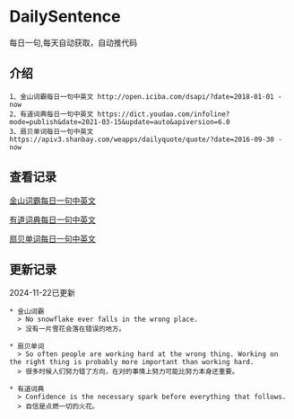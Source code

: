 # DailySentence

每日一句,每天自动获取，自动推代码

## 介绍

```
1、金山词霸每日一句中英文 http://open.iciba.com/dsapi/?date=2018-01-01 - now
2、有道词典每日一句中英文 https://dict.youdao.com/infoline?mode=publish&date=2021-03-15&update=auto&apiversion=6.0
3、扇贝单词每日一句中英文 https://apiv3.shanbay.com/weapps/dailyquote/quote/?date=2016-09-30 - now
```

## 查看记录

[金山词霸每日一句中英文](./data/iciba/)

[有道词典每日一句中英文](./data/youdao/)

[扇贝单词每日一句中英文](./data/shanbay/)

## 更新记录
2024-11-22已更新 
```
* 金山词霸
  > No snowflake ever falls in the wrong place.
  > 没有一片雪花会落在错误的地方。

* 扇贝单词
  > So often people are working hard at the wrong thing. Working on the right thing is probably more important than working hard.
  > 很多时候人们努力错了方向，在对的事情上努力可能比努力本身还重要。

* 有道词典
  > Confidence is the necessary spark before everything that follows.
  > 自信是点燃一切的火花。

```
